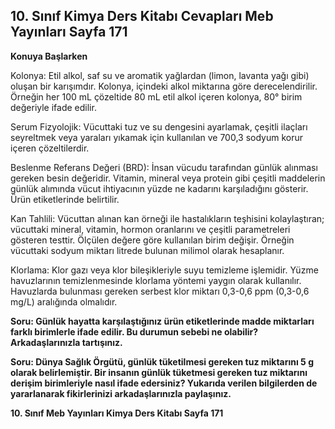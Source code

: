 ## 10. Sınıf Kimya Ders Kitabı Cevapları Meb Yayınları Sayfa 171

**Konuya Başlarken**

Kolonya: Etil alkol, saf su ve aromatik yağlardan (limon, lavanta yağı gibi) oluşan bir karışımdır. Kolonya, içindeki alkol miktarına göre derecelendirilir. Örneğin her 100 mL çözeltide 80 mL etil alkol içeren kolonya, 80° birim değeriyle ifade edilir.

Serum Fizyolojik: Vücuttaki tuz ve su dengesini ayarlamak, çeşitli ilaçları seyreltmek veya yaraları yıkamak için kullanılan ve 700,3 sodyum korur içeren çözeltilerdir.

Beslenme Referans Değeri (BRD): İnsan vücudu tarafından günlük alınması gereken besin değeridir. Vitamin, mineral veya protein gibi çeşitli maddelerin günlük alımında vücut ihtiyacının yüzde ne kadarını karşıladığını gösterir. Ürün etiketlerinde belirtilir.

Kan Tahlili: Vücuttan alınan kan örneği ile hastalıkların teşhisini kolaylaştıran; vücuttaki mineral, vitamin, hormon oranlarını ve çeşitli parametreleri gösteren testtir. Ölçülen değere göre kullanılan birim değişir. Örneğin vücuttaki sodyum miktarı litrede bulunan milimol olarak hesaplanır.

Klorlama: Klor gazı veya klor bileşikleriyle suyu temizleme işlemidir. Yüzme havuzlarının temizlenmesinde klorlama yöntemi yaygın olarak kullanılır. Havuzlarda bulunması gereken serbest klor miktarı 0,3-0,6 ppm (0,3-0,6 mg/L) aralığında olmalıdır.

**Soru: Günlük hayatta karşılaştığınız ürün etiketlerinde madde miktarları farklı birimlerle ifade edilir. Bu durumun sebebi ne olabilir? Arkadaşlarınızla tartışınız.**

**Soru: Dünya Sağlık Örgütü, günlük tüketilmesi gereken tuz miktarını 5 g olarak belirlemiştir. Bir insanın günlük tüketmesi gereken tuz miktarını derişim birimleriyle nasıl ifade edersiniz? Yukarıda verilen bilgilerden de yararlanarak fikirlerinizi arkadaşlarınızla paylaşınız.**

**10. Sınıf Meb Yayınları Kimya Ders Kitabı Sayfa 171**